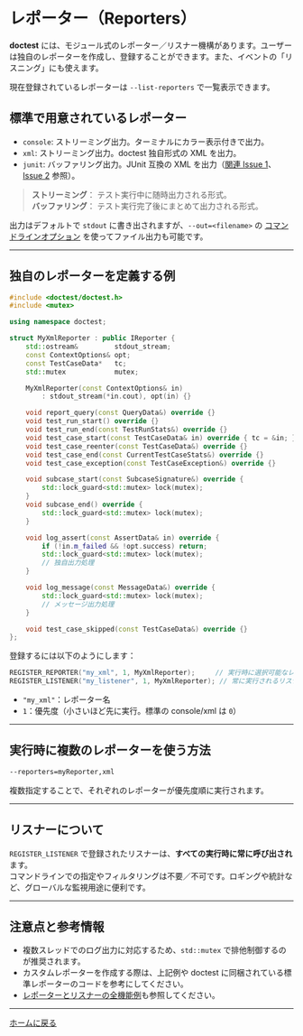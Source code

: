 # レポーター（Reporters）

**doctest** には、モジュール式のレポーター／リスナー機構があります。ユーザーは独自のレポーターを作成し、登録することができます。また、イベントの「リスニング」にも使えます。

現在登録されているレポーターは `--list-reporters` で一覧表示できます。

## 標準で用意されているレポーター

- `console`: ストリーミング出力。ターミナルにカラー表示付きで出力。
- `xml`: ストリーミング出力。doctest 独自形式の XML を出力。
- `junit`: バッファリング出力。JUnit 互換の XML を出力（[関連 Issue 1](https://github.com/doctest/doctest/issues/318)、[Issue 2](https://github.com/doctest/doctest/issues/376) 参照）。

> **ストリーミング**： テスト実行中に随時出力される形式。  
> **バッファリング**： テスト実行完了後にまとめて出力される形式。

出力はデフォルトで `stdout` に書き出されますが、`--out=<filename>` の [コマンドラインオプション](commandline.md) を使ってファイル出力も可能です。

---

## 独自のレポーターを定義する例

```cpp
#include <doctest/doctest.h>
#include <mutex>

using namespace doctest;

struct MyXmlReporter : public IReporter {
    std::ostream&         stdout_stream;
    const ContextOptions& opt;
    const TestCaseData*   tc;
    std::mutex            mutex;

    MyXmlReporter(const ContextOptions& in)
        : stdout_stream(*in.cout), opt(in) {}

    void report_query(const QueryData&) override {}
    void test_run_start() override {}
    void test_run_end(const TestRunStats&) override {}
    void test_case_start(const TestCaseData& in) override { tc = &in; }
    void test_case_reenter(const TestCaseData&) override {}
    void test_case_end(const CurrentTestCaseStats&) override {}
    void test_case_exception(const TestCaseException&) override {}

    void subcase_start(const SubcaseSignature&) override {
        std::lock_guard<std::mutex> lock(mutex);
    }
    void subcase_end() override {
        std::lock_guard<std::mutex> lock(mutex);
    }

    void log_assert(const AssertData& in) override {
        if (!in.m_failed && !opt.success) return;
        std::lock_guard<std::mutex> lock(mutex);
        // 独自出力処理
    }

    void log_message(const MessageData&) override {
        std::lock_guard<std::mutex> lock(mutex);
        // メッセージ出力処理
    }

    void test_case_skipped(const TestCaseData&) override {}
};
```

登録するには以下のようにします：

```cpp
REGISTER_REPORTER("my_xml", 1, MyXmlReporter);     // 実行時に選択可能なレポーター
REGISTER_LISTENER("my_listener", 1, MyXmlReporter); // 常に実行されるリスナー
```

- `"my_xml"`：レポーター名
- `1`：優先度（小さいほど先に実行。標準の console/xml は `0`）

---

## 実行時に複数のレポーターを使う方法

```bash
--reporters=myReporter,xml
```

複数指定することで、それぞれのレポーターが優先度順に実行されます。

---

## リスナーについて

`REGISTER_LISTENER` で登録されたリスナーは、**すべての実行時に常に呼び出され**ます。  
コマンドラインでの指定やフィルタリングは不要／不可です。ロギングや統計など、グローバルな監視用途に便利です。

---

## 注意点と参考情報

- 複数スレッドでのログ出力に対応するため、`std::mutex` で排他制御するのが推奨されます。
- カスタムレポーターを作成する際は、上記例や doctest に同梱されている標準レポーターのコードを参考にしてください。
- [レポーターとリスナーの全機能例](../../examples/all_features/reporters_and_listeners.cpp)も参照してください。

---

[ホームに戻る](readme.md#reference)
